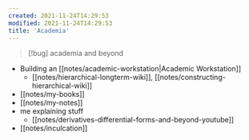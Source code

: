```yaml
---
created: 2021-11-24T14:29:53
modified: 2021-11-24T14:29:53
title: 'Academia'
---
```


> [!bug] academia and beyond

- Building an [[notes/academic-workstation|Academic Workstation]]
	- [[notes/hierarchical-longterm-wiki]], [[notes/constructing-hierarchical-wiki]]
- [[notes/my-books]]
- [[notes/my-notes]]
- me explaining stuff
	- [[notes/derivatives-differential-forms-and-beyond-youtube]]
- [[notes/inculcation]]